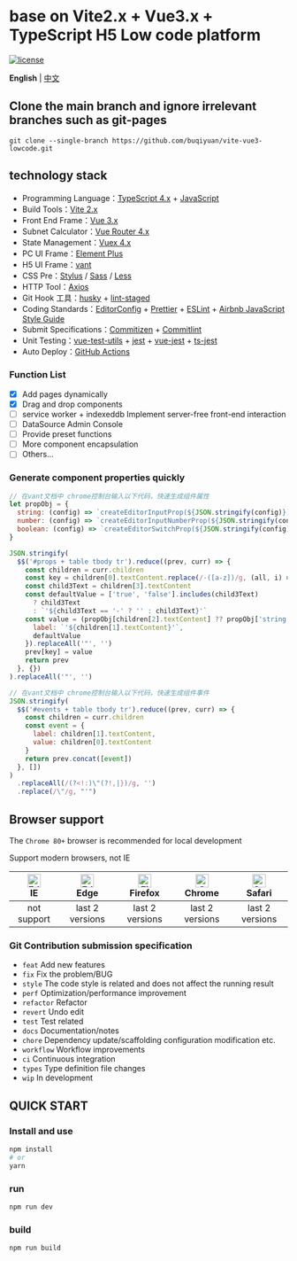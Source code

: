 # base on Vite2.x + Vue3.x + TypeScript H5 Low code platform

[![license](https://img.shields.io/github/license/buqiyuan/vite-vue3-lowcode.svg)](LICENSE)

**English** | [中文](./README.md)

## Clone the main branch and ignore irrelevant branches such as git-pages

```shell
git clone --single-branch https://github.com/buqiyuan/vite-vue3-lowcode.git
```

## technology stack

- Programming Language：[TypeScript 4.x](https://www.typescriptlang.org/zh/) + [JavaScript](https://www.javascript.com/)
- Build Tools：[Vite 2.x](https://cn.vitejs.dev/)
- Front End Frame：[Vue 3.x](https://v3.cn.vuejs.org/)
- Subnet Calculator：[Vue Router 4.x](https://next.router.vuejs.org/zh/index.html)
- State Management：[Vuex 4.x](https://next.vuex.vuejs.org/)
- PC UI Frame：[Element Plus](https://element-plus.org/#/zh-CN)
- H5 UI Frame：[vant](https://vant-contrib.gitee.io/vant/v3/#/zh-CN/)
- CSS Pre：[Stylus](https://stylus-lang.com/) / [Sass](https://sass.bootcss.com/documentation) / [Less](http://lesscss.cn/)
- HTTP Tool：[Axios](https://axios-http.com/)
- Git Hook 工具：[husky](https://typicode.github.io/husky/#/) + [lint-staged](https://github.com/okonet/lint-staged)
- Coding Standards：[EditorConfig](http://editorconfig.org) + [Prettier](https://prettier.io/) + [ESLint](https://eslint.org/) + [Airbnb JavaScript Style Guide](https://github.com/airbnb/javascript#translation)
- Submit Specifications：[Commitizen](http://commitizen.github.io/cz-cli/) + [Commitlint](https://commitlint.js.org/#/)
- Unit Testing：[vue-test-utils](https://next.vue-test-utils.vuejs.org/) + [jest](https://jestjs.io/) + [vue-jest](https://github.com/vuejs/vue-jest) + [ts-jest](https://kulshekhar.github.io/ts-jest/)
- Auto Deploy：[GitHub Actions](https://docs.github.com/cn/actions/learn-github-actions)

### Function List

- [x] Add pages dynamically
- [x] Drag and drop components
- [ ] service worker + indexeddb Implement server-free front-end interaction
- [ ] DataSource Admin Console
- [ ] Provide preset functions
- [ ] More component encapsulation
- [ ] Others...

### Generate component properties quickly

```javascript
// 在vant文档中 chrome控制台输入以下代码，快速生成组件属性
let propObj = {
  string: (config) => `createEditorInputProp(${JSON.stringify(config)})`,
  number: (config) => `createEditorInputNumberProp(${JSON.stringify(config)})`,
  boolean: (config) => `createEditorSwitchProp(${JSON.stringify(config)})`
}

JSON.stringify(
  $$('#props + table tbody tr').reduce((prev, curr) => {
    const children = curr.children
    const key = children[0].textContent.replace(/-([a-z])/g, (all, i) => i.toUpperCase())
    const child3Text = children[3].textContent
    const defaultValue = ['true', 'false'].includes(child3Text)
      ? child3Text
      : `'${child3Text == '-' ? '' : child3Text}'`
    const value = (propObj[children[2].textContent] ?? propObj['string'])({
      label: `'${children[1].textContent}'`,
      defaultValue
    }).replaceAll('"', '')
    prev[key] = value
    return prev
  }, {})
).replaceAll('"', '')
```

```javascript
// 在vant文档中 chrome控制台输入以下代码，快速生成组件事件
JSON.stringify(
  $$('#events + table tbody tr').reduce((prev, curr) => {
    const children = curr.children
    const event = {
      label: children[1].textContent,
      value: children[0].textContent
    }
    return prev.concat([event])
  }, [])
)
  .replaceAll(/(?<!:)\"(?!,|})/g, '')
  .replace(/\"/g, "'")
```

## Browser support

The `Chrome 80+` browser is recommended for local development

Support modern browsers, not IE

| [<img src="https://raw.githubusercontent.com/alrra/browser-logos/master/src/edge/edge_48x48.png" alt=" Edge" width="24px" height="24px" />](http://godban.github.io/browsers-support-badges/)</br>IE | [<img src="https://raw.githubusercontent.com/alrra/browser-logos/master/src/edge/edge_48x48.png" alt=" Edge" width="24px" height="24px" />](http://godban.github.io/browsers-support-badges/)</br>Edge | [<img src="https://raw.githubusercontent.com/alrra/browser-logos/master/src/firefox/firefox_48x48.png" alt="Firefox" width="24px" height="24px" />](http://godban.github.io/browsers-support-badges/)</br>Firefox | [<img src="https://raw.githubusercontent.com/alrra/browser-logos/master/src/chrome/chrome_48x48.png" alt="Chrome" width="24px" height="24px" />](http://godban.github.io/browsers-support-badges/)</br>Chrome | [<img src="https://raw.githubusercontent.com/alrra/browser-logos/master/src/safari/safari_48x48.png" alt="Safari" width="24px" height="24px" />](http://godban.github.io/browsers-support-badges/)</br>Safari |
| :--------------------------------------------------------------------------------------------------------------------------------------------------------------------------------------------------: | :----------------------------------------------------------------------------------------------------------------------------------------------------------------------------------------------------: | :---------------------------------------------------------------------------------------------------------------------------------------------------------------------------------------------------------------: | :-----------------------------------------------------------------------------------------------------------------------------------------------------------------------------------------------------------: | :-----------------------------------------------------------------------------------------------------------------------------------------------------------------------------------------------------------: |
|                                                                                             not support                                                                                              |                                                                                            last 2 versions                                                                                             |                                                                                                  last 2 versions                                                                                                  |                                                                                                last 2 versions                                                                                                |                                                                                                last 2 versions                                                                                                |

### Git Contribution submission specification

- `feat` Add new features
- `fix` Fix the problem/BUG
- `style` The code style is related and does not affect the running result
- `perf` Optimization/performance improvement
- `refactor` Refactor
- `revert` Undo edit
- `test` Test related
- `docs` Documentation/notes
- `chore` Dependency update/scaffolding configuration modification etc.
- `workflow` Workflow improvements
- `ci` Continuous integration
- `types` Type definition file changes
- `wip` In development

## QUICK START

### Install and use

```sh
npm install
# or
yarn
```

### run

```sh
npm run dev
```

### build

```sh
npm run build
```
